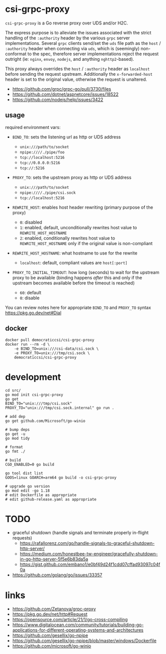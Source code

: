 # csi-grpc-proxy

`csi-grpc-proxy` is a Go reverse proxy over UDS and/or H2C.

The express purpose is to alleviate the issues associated with the strict
handling of the `:authority` header by the various `grpc` server
implementations. Several `grpc` clients send/set the `uds` file path as the
`host` / `:authority` header when connecting via `uds`, which is (seemingly)
non-conformat to the spec, therefore server implementations reject the request
outright (ie: `nginx`, `envoy`, `nodejs`, and anything `nghttp2`-based).

This proxy always overrides the `host` / `:authority` header as `localhost`
before sending the request upstream. Additionally the `x-forwarded-host` header
is set to the original value, otherwise the request is unaltered.

- https://github.com/grpc/grpc-go/pull/3730/files
- https://github.com/dotnet/aspnetcore/issues/18522
- https://github.com/nodejs/help/issues/3422

## usage

required environment vars:

- `BIND_TO`: sets the listening url as http or UDS address
  - `unix:///path/to/socket`
  - `npipe:////./pipe/foo`
  - `tcp://localhost:5216`
  - `tcp://0.0.0.0:5216`
  - `tcp://:5216`
- `PROXY_TO`: sets the upstream proxy as http or UDS address
  - `unix:///path/to/socket`
  - `npipe:////./pipe/csi.sock`
  - `tcp://localhost:5216`
- `REWRITE_HOST`: enables host header rewriting (primary purpose of the proxy)
  - `0`: disabled
  - `1`: enabled, default, unconditionally rewrites host value to
    `REWRITE_HOST_HOSTNAME`
  - `2`: enabled, conditionally rewrites host value to `REWRITE_HOST_HOSTNAME`
    only if the original value is non-compliant
- `REWRITE_HOST_HOSTNAME`: what hostname to use for the rewrite
  - `localhost`: default, compliant values are `host[:port]`
- `PROXY_TO_INITIAL_TIMEOUT`: how long (seconds) to wait for the upstream proxy
  to be available (binding happens _after_ this and only if the upstream
  becomes available before the timeout is reached)

  - `60`: default
  - `0`: disable

You can review notes here for appropriate `BIND_TO` and `PROXY_TO` syntax
https://pkg.go.dev/net#Dial

## docker

```
docker pull democraticcsi/csi-grpc-proxy
docker run --rm -d \
    -e BIND_TO=unix:///csi-data/csi.sock \
    -e PROXY_TO=unix:///tmp/csi.sock \
    democraticcsi/csi-grpc-proxy
```

# development

```
cd src/
go mod init csi-grpc-proxy
go get
BIND_TO="unix:///tmp/csi.sock" PROXY_TO="unix:///tmp/csi.sock.internal" go run .

# add dep
go get github.com/Microsoft/go-winio

# bump deps
go get -u
go mod tidy

# format
go fmt ./

# build
CGO_ENABLED=0 go build

go tool dist list
GOOS=linux GOARCH=arm64 go build -o csi-grpc-proxy

# upgrade go version
go mod edit -go 1.18
# edit Dockerfile as appropriate
# edit github-release.yaml as appropriate
```

# TODO

- graceful shutdown (handle signals and terminate properly in-flight requests)
  - https://rafallorenz.com/go/handle-signals-to-graceful-shutdown-http-server/
  - https://medium.com/honestbee-tw-engineer/gracefully-shutdown-in-go-http-server-5f5e6b83da5a
  - https://gist.github.com/embano1/e0bf49d24f1cdd07cffad93097c04f0a
- https://github.com/golang/go/issues/33357

# links

- https://github.com/Zetanova/grpc-proxy
- https://pkg.go.dev/net/http#Request
- https://opensource.com/article/21/1/go-cross-compiling
- https://www.digitalocean.com/community/tutorials/building-go-applications-for-different-operating-systems-and-architectures
- https://github.com/gesellix/go-npipe
- https://github.com/gesellix/go-npipe/blob/master/windows/Dockerfile
- https://github.com/microsoft/go-winio
